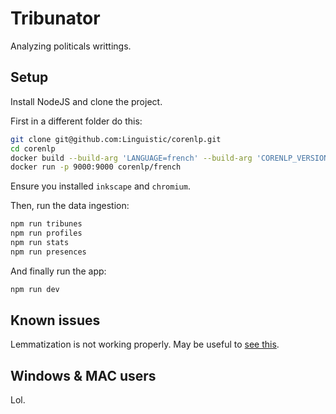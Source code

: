 # Tribunator

Analyzing politicals writtings.

## Setup

Install NodeJS and clone the project.

First in a different folder do this:
```sh
git clone git@github.com:Linguistic/corenlp.git
cd corenlp
docker build --build-arg 'LANGUAGE=french' --build-arg 'CORENLP_VERSION=4.5.2' -t 'corenlp/french' .
docker run -p 9000:9000 corenlp/french
```

Ensure you installed `inkscape` and `chromium`.

Then, run the data ingestion:
```sh
npm run tribunes
npm run profiles
npm run stats
npm run presences
```

And finally run the app:
```sh
npm run dev
```

## Known issues

Lemmatization is not working properly. May be useful to [see this](http://www.erwanlenagard.com/general/tutoriel-implementer-stanford-corenlp-avec-talend-1354).

## Windows & MAC users

Lol.
